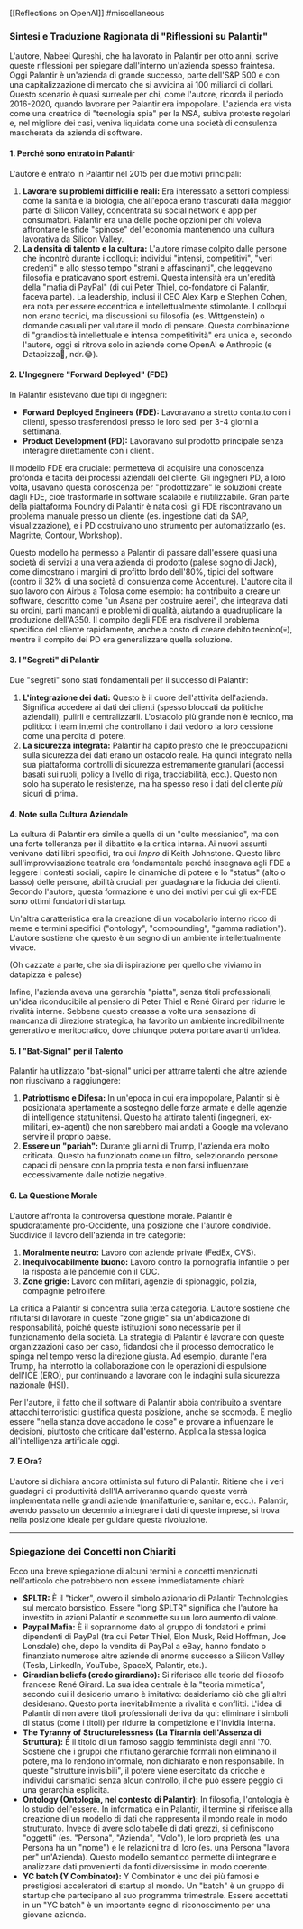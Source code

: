 [[Reflections on OpenAI]]
#miscellaneous 
### **Sintesi e Traduzione Ragionata di "Riflessioni su Palantir"**

L'autore, Nabeel Qureshi, che ha lavorato in Palantir per otto anni, scrive queste riflessioni per spiegare dall'interno un'azienda spesso fraintesa. Oggi Palantir è un'azienda di grande successo, parte dell'S&P 500 e con una capitalizzazione di mercato che si avvicina ai 100 miliardi di dollari. Questo scenario è quasi surreale per chi, come l'autore, ricorda il periodo 2016-2020, quando lavorare per Palantir era impopolare. L'azienda era vista come una creatrice di "tecnologia spia" per la NSA, subiva proteste regolari e, nel migliore dei casi, veniva liquidata come una società di consulenza mascherata da azienda di software.

#### **1. Perché sono entrato in Palantir**

L'autore è entrato in Palantir nel 2015 per due motivi principali:

1.  **Lavorare su problemi difficili e reali:** Era interessato a settori complessi come la sanità e la biologia, che all'epoca erano trascurati dalla maggior parte di Silicon Valley, concentrata su social network e app per consumatori. Palantir era una delle poche opzioni per chi voleva affrontare le sfide "spinose" dell'economia mantenendo una cultura lavorativa da Silicon Valley.
2.  **La densità di talento e la cultura:** L'autore rimase colpito dalle persone che incontrò durante i colloqui: individui "intensi, competitivi", "veri credenti" e allo stesso tempo "strani e affascinanti", che leggevano filosofia e praticavano sport estremi. Questa intensità era un'eredità della "mafia di PayPal" (di cui Peter Thiel, co-fondatore di Palantir, faceva parte). La leadership, inclusi il CEO Alex Karp e Stephen Cohen, era nota per essere eccentrica e intellettualmente stimolante. I colloqui non erano tecnici, ma discussioni su filosofia (es. Wittgenstein) o domande casuali per valutare il modo di pensare. Questa combinazione di "grandiosità intellettuale e intensa competitività" era unica e, secondo l'autore, oggi si ritrova solo in aziende come OpenAI e Anthropic (e Datapizza🍕, ndr.😂).

#### **2. L'Ingegnere "Forward Deployed" (FDE)**

In Palantir esistevano due tipi di ingegneri:
*   **Forward Deployed Engineers (FDE):** Lavoravano a stretto contatto con i clienti, spesso trasferendosi presso le loro sedi per 3-4 giorni a settimana.
*   **Product Development (PD):** Lavoravano sul prodotto principale senza interagire direttamente con i clienti.

Il modello FDE era cruciale: permetteva di acquisire una conoscenza profonda e tacita dei processi aziendali del cliente. Gli ingegneri PD, a loro volta, usavano questa conoscenza per "prodottizzare" le soluzioni create dagli FDE, cioè trasformarle in software scalabile e riutilizzabile. Gran parte della piattaforma Foundry di Palantir è nata così: gli FDE riscontravano un problema manuale presso un cliente (es. ingestione dati da SAP, visualizzazione), e i PD costruivano uno strumento per automatizzarlo (es. Magritte, Contour, Workshop).

Questo modello ha permesso a Palantir di passare dall'essere quasi una società di servizi a una vera azienda di prodotto (palese sogno di Jack), come dimostrano i margini di profitto lordo dell'80%, tipici del software (contro il 32% di una società di consulenza come Accenture). L'autore cita il suo lavoro con Airbus a Tolosa come esempio: ha contribuito a creare un software, descritto come "un Asana per costruire aerei", che integrava dati su ordini, parti mancanti e problemi di qualità, aiutando a quadruplicare la produzione dell'A350. Il compito degli FDE era risolvere il problema specifico del cliente rapidamente, anche a costo di creare debito tecnico(💀), mentre il compito dei PD era generalizzare quella soluzione.

#### **3. I "Segreti" di Palantir**

Due "segreti" sono stati fondamentali per il successo di Palantir:

1.  **L'integrazione dei dati:** Questo è il cuore dell'attività dell'azienda. Significa accedere ai dati dei clienti (spesso bloccati da politiche aziendali), pulirli e centralizzarli. L'ostacolo più grande non è tecnico, ma politico: i team interni che controllano i dati vedono la loro cessione come una perdita di potere.
2.  **La sicurezza integrata:** Palantir ha capito presto che le preoccupazioni sulla sicurezza dei dati erano un ostacolo reale. Ha quindi integrato nella sua piattaforma controlli di sicurezza estremamente granulari (accessi basati sui ruoli, policy a livello di riga, tracciabilità, ecc.). Questo non solo ha superato le resistenze, ma ha spesso reso i dati del cliente *più* sicuri di prima.

#### **4. Note sulla Cultura Aziendale**

La cultura di Palantir era simile a quella di un "culto messianico", ma con una forte tolleranza per il dibattito e la critica interna. Ai nuovi assunti venivano dati libri specifici, tra cui *Impro* di Keith Johnstone. Questo libro sull'improvvisazione teatrale era fondamentale perché insegnava agli FDE a leggere i contesti sociali, capire le dinamiche di potere e lo "status" (alto o basso) delle persone, abilità cruciali per guadagnare la fiducia dei clienti. Secondo l'autore, questa formazione è uno dei motivi per cui gli ex-FDE sono ottimi fondatori di startup.

Un'altra caratteristica era la creazione di un vocabolario interno ricco di meme e termini specifici ("ontology", "compounding", "gamma radiation"). L'autore sostiene che questo è un segno di un ambiente intellettualmente vivace.

(Oh cazzate a parte, che sia di ispirazione per quello che viviamo in datapizza è palese)

Infine, l'azienda aveva una gerarchia "piatta", senza titoli professionali, un'idea riconducibile al pensiero di Peter Thiel e René Girard per ridurre le rivalità interne. Sebbene questo creasse a volte una sensazione di mancanza di direzione strategica, ha favorito un ambiente incredibilmente generativo e meritocratico, dove chiunque poteva portare avanti un'idea.

#### **5. I "Bat-Signal" per il Talento**

Palantir ha utilizzato "bat-signal" unici per attrarre talenti che altre aziende non riuscivano a raggiungere:

1.  **Patriottismo e Difesa:** In un'epoca in cui era impopolare, Palantir si è posizionata apertamente a sostegno delle forze armate e delle agenzie di intelligence statunitensi. Questo ha attirato talenti (ingegneri, ex-militari, ex-agenti) che non sarebbero mai andati a Google ma volevano servire il proprio paese.
2.  **Essere un "pariah":** Durante gli anni di Trump, l'azienda era molto criticata. Questo ha funzionato come un filtro, selezionando persone capaci di pensare con la propria testa e non farsi influenzare eccessivamente dalle notizie negative.

#### **6. La Questione Morale**

L'autore affronta la controversa questione morale. Palantir è spudoratamente pro-Occidente, una posizione che l'autore condivide. Suddivide il lavoro dell'azienda in tre categorie:
1.  **Moralmente neutro:** Lavoro con aziende private (FedEx, CVS).
2.  **Inequivocabilmente buono:** Lavoro contro la pornografia infantile o per la risposta alle pandemie con il CDC.
3.  **Zone grigie:** Lavoro con militari, agenzie di spionaggio, polizia, compagnie petrolifere.

La critica a Palantir si concentra sulla terza categoria. L'autore sostiene che rifiutarsi di lavorare in queste "zone grigie" sia un'abdicazione di responsabilità, poiché queste istituzioni sono necessarie per il funzionamento della società. La strategia di Palantir è lavorare con queste organizzazioni caso per caso, fidandosi che il processo democratico le spinga nel tempo verso la direzione giusta. Ad esempio, durante l'era Trump, ha interrotto la collaborazione con le operazioni di espulsione dell'ICE (ERO), pur continuando a lavorare con le indagini sulla sicurezza nazionale (HSI).

Per l'autore, il fatto che il software di Palantir abbia contribuito a sventare attacchi terroristici giustifica questa posizione, anche se scomoda. È meglio essere "nella stanza dove accadono le cose" e provare a influenzare le decisioni, piuttosto che criticare dall'esterno. Applica la stessa logica all'intelligenza artificiale oggi.

#### **7. E Ora?**

L'autore si dichiara ancora ottimista sul futuro di Palantir. Ritiene che i veri guadagni di produttività dell'IA arriveranno quando questa verrà implementata nelle grandi aziende (manifatturiere, sanitarie, ecc.). Palantir, avendo passato un decennio a integrare i dati di queste imprese, si trova nella posizione ideale per guidare questa rivoluzione.

---

### **Spiegazione dei Concetti non Chiariti**

Ecco una breve spiegazione di alcuni termini e concetti menzionati nell'articolo che potrebbero non essere immediatamente chiari:

*   **$PLTR:** È il "ticker", ovvero il simbolo azionario di Palantir Technologies sul mercato borsistico. Essere "long $PLTR" significa che l'autore ha investito in azioni Palantir e scommette su un loro aumento di valore.
*   **Paypal Mafia:** È il soprannome dato al gruppo di fondatori e primi dipendenti di PayPal (tra cui Peter Thiel, Elon Musk, Reid Hoffman, Joe Lonsdale) che, dopo la vendita di PayPal a eBay, hanno fondato o finanziato numerose altre aziende di enorme successo a Silicon Valley (Tesla, LinkedIn, YouTube, SpaceX, Palantir, etc.).
*   **Girardian beliefs (credo girardiano):** Si riferisce alle teorie del filosofo francese René Girard. La sua idea centrale è la "teoria mimetica", secondo cui il desiderio umano è imitativo: desideriamo ciò che gli altri desiderano. Questo porta inevitabilmente a rivalità e conflitti. L'idea di Palantir di non avere titoli professionali deriva da qui: eliminare i simboli di status (come i titoli) per ridurre la competizione e l'invidia interna.
*   **The Tyranny of Structurelessness (La Tirannia dell'Assenza di Struttura):** È il titolo di un famoso saggio femminista degli anni '70. Sostiene che i gruppi che rifiutano gerarchie formali non eliminano il potere, ma lo rendono informale, non dichiarato e non responsabile. In queste "strutture invisibili", il potere viene esercitato da cricche e individui carismatici senza alcun controllo, il che può essere peggio di una gerarchia esplicita.
*   **Ontology (Ontologia, nel contesto di Palantir):** In filosofia, l'ontologia è lo studio dell'essere. In informatica e in Palantir, il termine si riferisce alla creazione di un modello di dati che rappresenta il mondo reale in modo strutturato. Invece di avere solo tabelle di dati grezzi, si definiscono "oggetti" (es. "Persona", "Azienda", "Volo"), le loro proprietà (es. una Persona ha un "nome") e le relazioni tra di loro (es. una Persona "lavora per" un'Azienda). Questo modello semantico permette di integrare e analizzare dati provenienti da fonti diversissime in modo coerente.
*   **YC batch (Y Combinator):** Y Combinator è uno dei più famosi e prestigiosi acceleratori di startup al mondo. Un "batch" è un gruppo di startup che partecipano al suo programma trimestrale. Essere accettati in un "YC batch" è un importante segno di riconoscimento per una giovane azienda.
